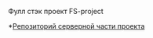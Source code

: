 Фулл стэк проект FS-project


*[Репозиторий серверной части проекта](https://github.com/Feelcover/FS-project-backend)